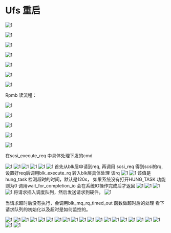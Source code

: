 # Ufs 重启

![1](../../tmpimage/ufs%20卡住%20重启流程2023-12-07-17-11-11.png)

![1](../../tmpimage/ufs%20卡住%20重启流程2023-12-07-16-49-41.png)

![1](../../tmpimage/ufs%20卡住%20重启流程2023-12-07-16-50-21.png)

![1](../../tmpimage/ufs%20卡住%20重启流程2023-12-07-16-50-31.png)

![1](../../tmpimage/ufs%20卡住%20重启流程2023-12-07-16-50-40.png)

![1](../../tmpimage/ufs%20卡住%20重启流程2023-12-07-16-51-02.png)

![1](../../tmpimage/ufs%20卡住%20重启流程2023-12-07-16-51-10.png)

Rpmb 读流程：

![1](../../tmpimage/ufs%20卡住%20重启流程2023-12-07-16-51-24.png)

![1](../../tmpimage/ufs%20卡住%20重启流程2023-12-07-16-51-29.png)

![1](../../tmpimage/ufs%20卡住%20重启流程2023-12-07-16-51-39.png)

![1](../../tmpimage/ufs%20卡住%20重启流程2023-12-07-16-51-45.png)

![1](../../tmpimage/ufs%20卡住%20重启流程2023-12-07-16-51-49.png)

在scsi_execute_req 中具体处理下发的cmd

![1](../../tmpimage/ufs%20卡住%20重启流程2023-12-07-16-51-58.png)
![1](../../tmpimage/ufs%20卡住%20重启流程2023-12-07-16-52-02.png)
![1](../../tmpimage/ufs%20卡住%20重启流程2023-12-07-16-52-08.png)
![1](../../tmpimage/ufs%20卡住%20重启流程2023-12-07-16-52-15.png)
![1](../../tmpimage/ufs%20卡住%20重启流程2023-12-07-16-52-25.png)
![1](../../tmpimage/ufs%20卡住%20重启流程2023-12-07-16-52-29.png)
首先从blk层申请到req, 再调用 scsi_req 得到scsi的rq,设置好req后调用blk_execute_rq
转入blk层具体处理 该rq
![1](../../tmpimage/ufs%20卡住%20重启流程2023-12-07-16-52-38.png)
![1](../../tmpimage/ufs%20卡住%20重启流程2023-12-07-16-52-43.png)
该值是hung_task 检测超时的时间，默认是120s， 如果系统没有打开HUNG_TASK 功能则为0
调用wait_for_completion_io 会在系统IO操作完成后才返回
![1](../../tmpimage/ufs%20卡住%20重启流程2023-12-07-16-52-48.png)
![1](../../tmpimage/ufs%20卡住%20重启流程2023-12-07-16-52-54.png)
![1](../../tmpimage/ufs%20卡住%20重启流程2023-12-07-16-52-59.png)
![1](../../tmpimage/ufs%20卡住%20重启流程2023-12-07-16-53-03.png)
将请求插入调度队列，然后发送请求到硬件。
![1](../../tmpimage/ufs%20卡住%20重启流程2023-12-07-16-53-09.png)

当请求超时后没有执行，会调用blk_mq_rq_timed_out 函数做超时后的处理
看下请求队列的初始化以及超时是如何监控的。

![1](../../tmpimage/ufs%20卡住%20重启流程2023-12-07-16-53-29.png)
![1](../../tmpimage/ufs%20卡住%20重启流程2023-12-07-16-53-34.png)
![1](../../tmpimage/ufs%20卡住%20重启流程2023-12-07-16-53-38.png)
![1](../../tmpimage/ufs%20卡住%20重启流程2023-12-07-16-53-46.png)
![1](../../tmpimage/ufs%20卡住%20重启流程2023-12-07-16-53-50.png)
![1](../../tmpimage/ufs%20卡住%20重启流程2023-12-07-16-53-55.png)
![1](../../tmpimage/ufs%20卡住%20重启流程2023-12-07-16-53-59.png)
![1](../../tmpimage/ufs%20卡住%20重启流程2023-12-07-16-54-06.png)
![1](../../tmpimage/ufs%20卡住%20重启流程2023-12-07-16-54-11.png)
![1](../../tmpimage/ufs%20卡住%20重启流程2023-12-07-16-54-15.png)
![1](../../tmpimage/ufs%20卡住%20重启流程2023-12-07-16-54-19.png)
![1](../../tmpimage/ufs%20卡住%20重启流程2023-12-07-16-54-22.png)
![1](../../tmpimage/ufs%20卡住%20重启流程2023-12-07-16-54-26.png)
![1](../../tmpimage/ufs%20卡住%20重启流程2023-12-07-16-54-30.png)
![1](../../tmpimage/ufs%20卡住%20重启流程2023-12-07-16-54-35.png)
![1](../../tmpimage/ufs%20卡住%20重启流程2023-12-07-16-54-38.png)
![1](../../tmpimage/ufs%20卡住%20重启流程2023-12-07-16-54-43.png)
![1](../../tmpimage/ufs%20卡住%20重启流程2023-12-07-16-54-48.png)
![1](../../tmpimage/ufs%20卡住%20重启流程2023-12-07-16-54-52.png)
![1](../../tmpimage/ufs%20卡住%20重启流程2023-12-07-16-55-01.png)
![1](../../tmpimage/ufs%20卡住%20重启流程2023-12-07-16-55-05.png)

